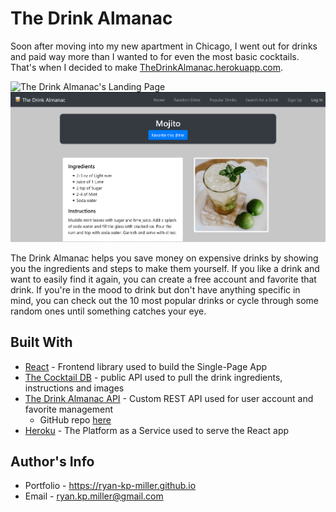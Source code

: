 # The Drink Almanac

Soon after moving into my new apartment in Chicago, I went out for drinks and paid way more than I wanted to for even the most basic cocktails. That's when I decided to make [TheDrinkAlmanac.herokuapp.com](https://thedrinkalmanac.herokuapp.com).

![The Drink Almanac's Landing Page](../images/thedrinkalmanac_home.png)
![Example Drink Page](../images/thedrinkalmanac_mojito.png)

The Drink Almanac helps you save money on expensive drinks by showing you the ingredients and steps to make them yourself. If you like a drink and want to easily find it again, you can create a free account and favorite that drink. If you're in the mood to drink but don't have anything specific in mind, you can check out the 10 most popular drinks or cycle through some random ones until something catches your eye.


## Built With

- [React](https://reactjs.org/) - Frontend library used to build the Single-Page App
- [The Cocktail DB](https://www.thecocktaildb.com/api.php) - public API used to pull the drink ingredients, instructions and images
- [The Drink Almanac API](https://thedrinkalmanacapi.herokuapp.com) - Custom REST API used for user account and favorite management 
  - GitHub repo [here](https://github.com/ryan-kp-miller/The-Drink-Almanac-API)
- [Heroku](https://www.heroku.com/about) - The Platform as a Service used to serve the React app

## Author's Info
- Portfolio - https://ryan-kp-miller.github.io
- Email - ryan.kp.miller@gmail.com